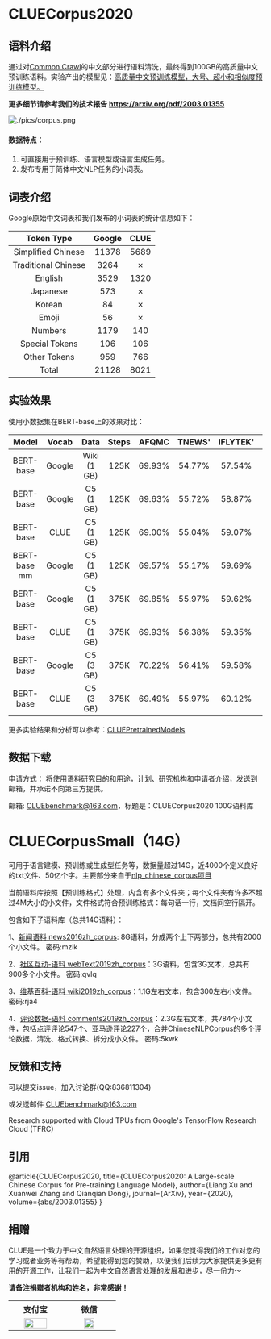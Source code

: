 # CLUECorpus2020

## 语料介绍

通过对<a href='http://commoncrawl.org'>Common Crawl</a>的中文部分进行语料清洗，最终得到100GB的高质量中文预训练语料。实验产出的模型见：<a href='https://github.com/CLUEbenchmark/CLUEPretrainedModels'>高质量中文预训练模型，大号、超小和相似度预训练模型。</a> 

**更多细节请参考我们的技术报告 <a href='https://arxiv.org/pdf/2003.01355'>https://arxiv.org/pdf/2003.01355</a>**

![./pics/corpus.png](./pics/corpus.png)

#### 数据特点：
1. 可直接用于预训练、语言模型或语言生成任务。
2. 发布专用于简体中文NLP任务的小词表。

## 词表介绍

Google原始中文词表和我们发布的小词表的统计信息如下：

| Token Type | Google | CLUE |
| :----:| :----: | :----: |
| Simplified Chinese | 11378 | 5689 |
| Traditional Chinese | 3264 | ✗ |
| English | 3529 | 1320 |
| Japanese | 573 | ✗ |
| Korean | 84 | ✗ |
| Emoji | 56 | ✗ |
| Numbers | 1179 | 140 |
| Special Tokens | 106 | 106 |
| Other Tokens | 959 | 766 |
| Total | 21128 | 8021 |

## 实验效果

使用小数据集在BERT-base上的效果对比：

| Model        | Vocab  | Data        | Steps | AFQMC  | TNEWS'  | IFLYTEK'  | CMNLI  |  AVG   |
| :----:| :----: | :----: | :----: |:----: |:----: |:----: |:----: |:----: |
| BERT-base    | Google | Wiki (1 GB) | 125K  | 69.93% | 54.77%  | 57.54%    | 75.64% | 64.47% |
| BERT-base    | Google | C5 (1 GB)   | 125K  | 69.63% | 55.72%  | 58.87%    | 75.75% | 64.99% |
| BERT-base    | CLUE   | C5 (1 GB)   | 125K  | 69.00% | 55.04%  | 59.07%    | 75.84% | 64.74% |
| BERT-base mm | Google | C5 (1 GB)   | 125K  | 69.57% | 55.17%  | 59.69%    | 75.86% | 65.07% |
| BERT-base    | Google | C5 (1 GB)   | 375K  | 69.85% | 55.97%  | 59.62%    | 76.41% | 65.46% |
| BERT-base    | CLUE   | C5 (1 GB)   | 375K  | 69.93% | 56.38%  | 59.35%    | 76.58% | 65.56% |
| BERT-base    | Google | C5 (3 GB)   | 375K  | 70.22% | 56.41%  | 59.58%    | 76.70% | 65.73% |
| BERT-base    | CLUE   | C5 (3 GB)   | 375K  | 69.49% | 55.97%  | 60.12%    | 77.66% | 65.81% |

更多实验结果和分析可以参考：<a href='https://github.com/CLUEbenchmark/CLUEPretrainedModels'>CLUEPretrainedModels</a>

## 数据下载

申请方式：
将使用语料研究目的和用途，计划、研究机构和申请者介绍，发送到邮箱，并承诺不向第三方提供。

邮箱: CLUEbenchmark@163.com，标题是：CLUECorpus2020 100G语料库

# CLUECorpusSmall（14G）

可用于语言建模、预训练或生成型任务等，数据量超过14G，近4000个定义良好的txt文件、50亿个字。主要部分来自于<a href="https://github.com/brightmart/nlp_chinese_corpus">nlp_chinese_corpus项目</a>

当前语料库按照【预训练格式】处理，内含有多个文件夹；每个文件夹有许多不超过4M大小的小文件，文件格式符合预训练格式：每句话一行，文档间空行隔开。

包含如下子语料库（总共14G语料）：

1、<a href="https://pan.baidu.com/s/195M7H5w3N8shYlqCjVL0_Q">新闻语料 news2016zh_corpus</a>: 8G语料，分成两个上下两部分，总共有2000个小文件。  密码:mzlk

2、<a href="https://pan.baidu.com/s/1Vk2PihMiZNmWvA2agPb1iA">社区互动-语料 webText2019zh_corpus</a>：3G语料，包含3G文本，总共有900多个小文件。 密码:qvlq

3、<a href="https://pan.baidu.com/s/1XrM-x70PY4JEb0xCoB_mUw">维基百科-语料 wiki2019zh_corpus</a>：1.1G左右文本，包含300左右小文件。  密码:rja4

4、<a href="https://pan.baidu.com/s/16cPwCcPduMNGdRSuILhEuQ">评论数据-语料 comments2019zh_corpus</a>：2.3G左右文本，共784个小文件，包括点评评论547个、亚马逊评论227个，合并<a href="https://github.com/InsaneLife/ChineseNLPCorpus">ChineseNLPCorpus</a>的多个评论数据，清洗、格式转换、拆分成小文件。  密码:5kwk

## 反馈和支持

可以提交issue，加入讨论群(QQ:836811304)

或发送邮件 CLUEbenchmark@163.com

Research supported with Cloud TPUs from Google's TensorFlow Research Cloud (TFRC)


## 引用
  @article{CLUECorpus2020,
    title={CLUECorpus2020: A Large-scale Chinese Corpus for Pre-training Language Model},
    author={Liang Xu and Xuanwei Zhang and Qianqian Dong},
    journal={ArXiv},
    year={2020},
    volume={abs/2003.01355}
  }

## 捐赠

CLUE是一个致力于中文自然语言处理的开源组织，如果您觉得我们的工作对您的学习或者业务等有帮助，希望能得到您的赞助，以便我们后续为大家提供更多更有用的开源工作，让我们一起为中文自然语言处理的发展和进步，尽一份力～

**请备注捐赠者机构和姓名，非常感谢！**

<table>
  <tr>
    <th width="30%">支付宝</th>
    <th width="30%">微信</th>
  </tr>
  <tr></tr>
  <tr align="center">
    <td><img width="70%" src="https://github.com/CLUEbenchmark/CLUECorpus2020/raw/master/pics/alipay.jpeg"></td>
    <td><img width="48%" src="https://github.com/CLUEbenchmark/CLUECorpus2020/raw/master/pics/wechat.jpeg"></td>
  </tr>
</table>
